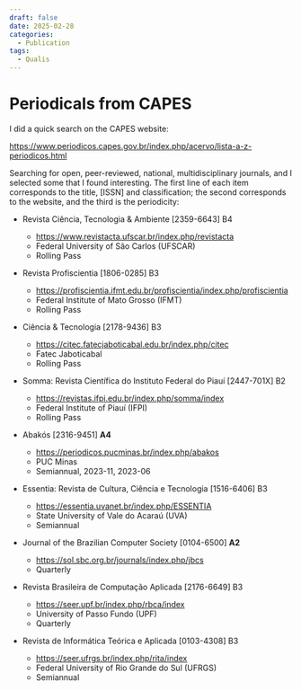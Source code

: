 ```yaml
---
draft: false
date: 2025-02-28
categories:
  - Publication
tags:
  - Qualis
---
```


# Periodicals from CAPES

I did a quick search on the CAPES website:

<https://www.periodicos.capes.gov.br/index.php/acervo/lista-a-z-periodicos.html>

<!-- more -->

Searching for open, peer-reviewed, national, multidisciplinary journals, and I selected some that I found interesting. The first line of each item corresponds to the title, [ISSN] and classification; the second corresponds to the website, and the third is the periodicity:

- Revista Ciência, Tecnologia & Ambiente [2359-6643] B4 
    - <https://www.revistacta.ufscar.br/index.php/revistacta>
    - Federal University of São Carlos (UFSCAR)
    - Rolling Pass

- Revista Profiscientia [1806-0285] B3
    - <https://profiscientia.ifmt.edu.br/profiscientia/index.php/profiscientia>
    - Federal Institute of Mato Grosso (IFMT)
    - Rolling Pass

- Ciência & Tecnologia [2178-9436] B3
    - <https://citec.fatecjaboticabal.edu.br/index.php/citec>
    - Fatec Jaboticabal
    - Rolling Pass

- Somma: Revista Científica do Instituto Federal do Piauí [2447-701X] B2
    - <https://revistas.ifpi.edu.br/index.php/somma/index>
    - Federal Institute of Piauí (IFPI)
    - Rolling Pass

- Abakós [2316-9451] **A4**
    - <https://periodicos.pucminas.br/index.php/abakos>
    - PUC Minas
    - Semiannual, 2023-11, 2023-06

- Essentia: Revista de Cultura, Ciência e Tecnologia [1516-6406] B3
    - <https://essentia.uvanet.br/index.php/ESSENTIA>
    - State University of Vale do Acaraú (UVA)
    - Semiannual

- Journal of the Brazilian Computer Society [0104-6500] **A2**
    - <https://sol.sbc.org.br/journals/index.php/jbcs>
    - Quarterly
  
- Revista Brasileira de Computação Aplicada [2176-6649] B3
    - <https://seer.upf.br/index.php/rbca/index>
    - University of Passo Fundo (UPF)
    - Quarterly

- Revista de Informática Teórica e Aplicada [0103-4308] B3
    - <https://seer.ufrgs.br/index.php/rita/index>
    - Federal University of Rio Grande do Sul (UFRGS)
    - Semiannual
